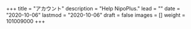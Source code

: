 +++
title = "アカウント"
description = "Help NipoPlus."
lead = ""
date = "2020-10-06"
lastmod = "2020-10-06"
draft = false
images = []
weight = 101009000
+++
